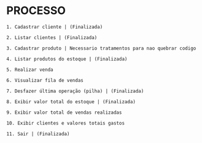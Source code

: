 # PROCESSO

    1. Cadastrar cliente | (Finalizada)

    2. Listar clientes | (Finalizada)

    3. Cadastrar produto | Necessario tratamentos para nao quebrar codigo

    4. Listar produtos do estoque | (Finalizada)

    5. Realizar venda 

    6. Visualizar fila de vendas 

    7. Desfazer última operação (pilha) | (Finalizada)

    8. Exibir valor total do estoque | (Finalizada)

    9. Exibir valor total de vendas realizadas 

    10. Exibir clientes e valores totais gastos 

    11. Sair | (Finalizada)